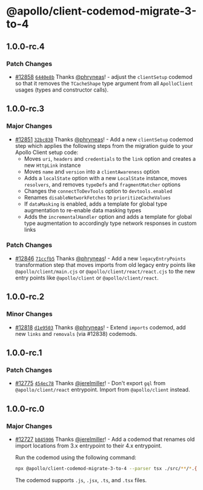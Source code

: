 # @apollo/client-codemod-migrate-3-to-4

## 1.0.0-rc.4

### Patch Changes

- [#12858](https://github.com/apollographql/apollo-client/pull/12858) [`6440e8b`](https://github.com/apollographql/apollo-client/commit/6440e8bc6c42ed2f97ccabac987e10f3c81d90b4) Thanks [@phryneas](https://github.com/phryneas)! - adjust the `clientSetup` codemod so that it removes the `TCacheShape` type argument from all `ApolloClient` usages (types and constructor calls).

## 1.0.0-rc.3

### Major Changes

- [#12851](https://github.com/apollographql/apollo-client/pull/12851) [`32bc830`](https://github.com/apollographql/apollo-client/commit/32bc8302f1a8a2107da275e72a20d64014247618) Thanks [@phryneas](https://github.com/phryneas)! - Add a new `clientSetup` codemod step which applies the following steps from the migration guide to your Apollo Client setup code:
  - Moves `uri`, `headers` and `credentials` to the `link` option and creates a new `HttpLink` instance
  - Moves `name` and `version` into a `clientAwareness` option
  - Adds a `localState` option with a new `LocalState` instance, moves `resolvers`, and removes `typeDefs` and `fragmentMatcher` options
  - Changes the `connectToDevTools` option to `devtools.enabled`
  - Renames `disableNetworkFetches` to `prioritizeCacheValues`
  - If `dataMasking` is enabled, adds a template for global type augmentation to re-enable data masking types
  - Adds the `incrementalHandler` option and adds a template for global type augmentation to accordingly type network responses in custom links

### Patch Changes

- [#12846](https://github.com/apollographql/apollo-client/pull/12846) [`71ccfb5`](https://github.com/apollographql/apollo-client/commit/71ccfb5226937b14d4d4f59c46eea2a8cacd6700) Thanks [@phryneas](https://github.com/phryneas)! - Add a new `legacyEntryPoints` transformation step that moves imports from old legacy entry points like `@apollo/client/main.cjs` or `@apollo/client/react/react.cjs` to the new entry points like `@apollo/client` or `@apollo/client/react`.

## 1.0.0-rc.2

### Minor Changes

- [#12818](https://github.com/apollographql/apollo-client/pull/12818) [`d1e9503`](https://github.com/apollographql/apollo-client/commit/d1e9503eb58325529f0f0dc8b0cb07cf05431ee3) Thanks [@phryneas](https://github.com/phryneas)! - Extend `imports` codemod, add new `links` and `removals` (via #12838) codemods.

## 1.0.0-rc.1

### Patch Changes

- [#12775](https://github.com/apollographql/apollo-client/pull/12775) [`454ec78`](https://github.com/apollographql/apollo-client/commit/454ec78b751853da07243174a6f9bdc4535e7e8f) Thanks [@jerelmiller](https://github.com/jerelmiller)! - Don't export `gql` from `@apollo/client/react` entrypoint. Import from `@apollo/client` instead.

## 1.0.0-rc.0

### Major Changes

- [#12727](https://github.com/apollographql/apollo-client/pull/12727) [`b845906`](https://github.com/apollographql/apollo-client/commit/b8459062caae96447b4867be75a853aa1943ec31) Thanks [@jerelmiller](https://github.com/jerelmiller)! - Add a codemod that renames old import locations from 3.x entrypoint to their 4.x entrypoint.

  Run the codemod using the following command:

  ```sh
  npx @apollo/client-codemod-migrate-3-to-4 --parser tsx ./src/**/*.{ts,tsx}
  ```

  The codemod supports `.js`, `.jsx`, `.ts`, and `.tsx` files.
